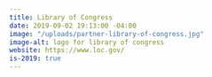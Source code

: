 ```yaml
---
title: Library of Congress
date: 2019-09-02 19:13:00 -04:00
image: "/uploads/partner-library-of-congress.jpg"
image-alt: logo for library of congress
website: https://www.loc.gov/
is-2019: true
---
```


